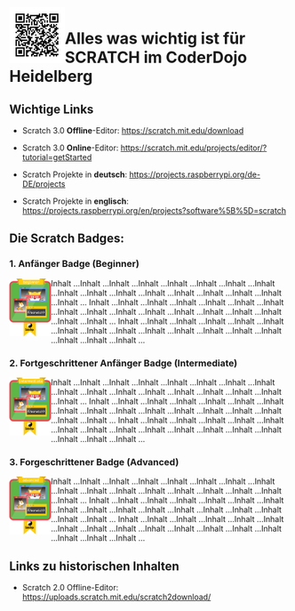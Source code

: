<img align="left" width="100" height="100" src="https://github.com/CoderDojoHD/DojoContent/blob/master/Scratch/CoderDojoHD-Scratch.png">

# Alles was wichtig ist für SCRATCH im CoderDojo Heidelberg

## Wichtige Links
* Scratch 3.0 **Offline**-Editor: https://scratch.mit.edu/download
* Scratch 3.0 **Online**-Editor: https://scratch.mit.edu/projects/editor/?tutorial=getStarted


* Scratch Projekte in **deutsch**: https://projects.raspberrypi.org/de-DE/projects
* Scratch Projekte in **englisch**: https://projects.raspberrypi.org/en/projects?software%5B%5D=scratch

## Die Scratch Badges:

### 1. **Anfänger Badge** (Beginner)
<img align="left" width="75" height="104" src="https://github.com/CoderDojoHD/DojoContent/blob/master/Scratch/Badge-1-Beginner.png">

Inhalt ...Inhalt ...Inhalt ...Inhalt ...Inhalt ...Inhalt ...Inhalt ...Inhalt ...Inhalt ...Inhalt ...Inhalt ...Inhalt ...Inhalt ...Inhalt ...Inhalt ...Inhalt ...Inhalt ...
Inhalt ...Inhalt ...Inhalt ...Inhalt ...Inhalt ...Inhalt ...Inhalt ...Inhalt ...Inhalt ...Inhalt ...Inhalt ...Inhalt ...Inhalt ...Inhalt ...Inhalt ...Inhalt ...Inhalt ...
Inhalt ...Inhalt ...Inhalt ...Inhalt ...Inhalt ...Inhalt ...Inhalt ...Inhalt ...Inhalt ...Inhalt ...Inhalt ...Inhalt ...Inhalt ...Inhalt ...Inhalt ...Inhalt ...Inhalt ...



### 2. **Fortgeschrittener Anfänger** Badge (Intermediate)
<img align="left" width="75" height="104" src="https://github.com/CoderDojoHD/DojoContent/blob/master/Scratch/Badge-2-Intermediate.png">

Inhalt ...Inhalt ...Inhalt ...Inhalt ...Inhalt ...Inhalt ...Inhalt ...Inhalt ...Inhalt ...Inhalt ...Inhalt ...Inhalt ...Inhalt ...Inhalt ...Inhalt ...Inhalt ...Inhalt ...
Inhalt ...Inhalt ...Inhalt ...Inhalt ...Inhalt ...Inhalt ...Inhalt ...Inhalt ...Inhalt ...Inhalt ...Inhalt ...Inhalt ...Inhalt ...Inhalt ...Inhalt ...Inhalt ...Inhalt ...
Inhalt ...Inhalt ...Inhalt ...Inhalt ...Inhalt ...Inhalt ...Inhalt ...Inhalt ...Inhalt ...Inhalt ...Inhalt ...Inhalt ...Inhalt ...Inhalt ...Inhalt ...Inhalt ...Inhalt ...


### 3. **Forgeschrittener Badge** (Advanced) 
<img align="left" width="75" height="104" src="https://github.com/CoderDojoHD/DojoContent/blob/master/Scratch/Badge-3-Advanced.png">

Inhalt ...Inhalt ...Inhalt ...Inhalt ...Inhalt ...Inhalt ...Inhalt ...Inhalt ...Inhalt ...Inhalt ...Inhalt ...Inhalt ...Inhalt ...Inhalt ...Inhalt ...Inhalt ...Inhalt ...
Inhalt ...Inhalt ...Inhalt ...Inhalt ...Inhalt ...Inhalt ...Inhalt ...Inhalt ...Inhalt ...Inhalt ...Inhalt ...Inhalt ...Inhalt ...Inhalt ...Inhalt ...Inhalt ...Inhalt ...
Inhalt ...Inhalt ...Inhalt ...Inhalt ...Inhalt ...Inhalt ...Inhalt ...Inhalt ...Inhalt ...Inhalt ...Inhalt ...Inhalt ...Inhalt ...Inhalt ...Inhalt ...Inhalt ...Inhalt ...

## Links zu historischen Inhalten
* Scratch 2.0 Offline-Editor: https://uploads.scratch.mit.edu/scratch2download/
